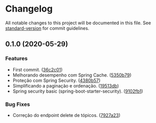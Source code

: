 # Changelog

All notable changes to this project will be documented in this file. See [standard-version](https://github.com/conventional-changelog/standard-version) for commit guidelines.

## 0.1.0 (2020-05-29)


### Features

* First commit. ([36c2c01](https://github.com/danielso2007/virtualLibraryAPI/commit/36c2c018c30ac4e097247a496a35306179eded4c))
* Melhorando desempenho com Spring Cache. ([5350b79](https://github.com/danielso2007/virtualLibraryAPI/commit/5350b794aa500ef921d58bdb4b2ac2f6fabc38a9))
* Proteção com Spring Security. ([4380b57](https://github.com/danielso2007/virtualLibraryAPI/commit/4380b571176e15a6f5a2b22247902a8b23a71f0c))
* Simplificando a paginação e ordenação. ([19513db](https://github.com/danielso2007/virtualLibraryAPI/commit/19513dbd6368907ea217c008ea093c0f72c54adf))
* Spring security basic (spring-boot-starter-security). ([9102fb1](https://github.com/danielso2007/virtualLibraryAPI/commit/9102fb136341b304a246989478dff9b2dbaf34a1))


### Bug Fixes

* Correção do endpoint delete de tópicos. ([7927a23](https://github.com/danielso2007/virtualLibraryAPI/commit/7927a2317b5a07c721e39fa767722d480ee2c565))
